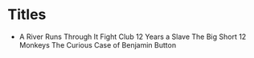 # Titles

* A River Runs Through It
Fight Club
12 Years a Slave
The Big Short
12 Monkeys
The Curious Case of Benjamin Button
